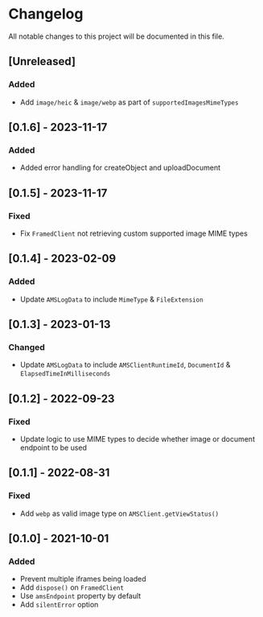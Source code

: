 # Changelog
All notable changes to this project will be documented in this file.

## [Unreleased]
### Added
- Add `image/heic` & `image/webp` as part of `supportedImagesMimeTypes`

## [0.1.6] - 2023-11-17
### Added
- Added error handling for createObject and uploadDocument

## [0.1.5] - 2023-11-17
### Fixed
- Fix `FramedClient` not retrieving custom supported image MIME types

## [0.1.4] - 2023-02-09
### Added
- Update `AMSLogData` to include `MimeType` & `FileExtension`

## [0.1.3] - 2023-01-13
### Changed
- Update `AMSLogData` to include `AMSClientRuntimeId`, `DocumentId` & `ElapsedTimeInMilliseconds`

## [0.1.2] - 2022-09-23
### Fixed
- Update logic to use MIME types to decide whether image or document endpoint to be used

## [0.1.1] - 2022-08-31
### Fixed
- Add `webp` as valid image type on `AMSClient.getViewStatus()`

## [0.1.0] - 2021-10-01
### Added
- Prevent multiple iframes being loaded
- Add `dispose()` on `FramedClient`
- Use `amsEndpoint` property by default
- Add `silentError` option
